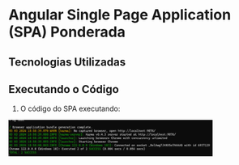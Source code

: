 # Angular Single Page Application (SPA) Ponderada

## Tecnologias Utilizadas


## Executando o Código



1. O código do SPA executando:

<img width="80%" src="./src/angular.png"/>
</br>

